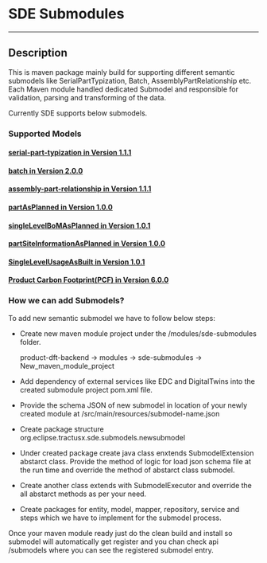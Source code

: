 # SDE Submodules
---
## Description
This is maven package mainly build for supporting different semantic submodels like SerialPartTypization, Batch, AssemblyPartRelationship etc. 
Each Maven module handled dedicated Submodel and responsible for validation, parsing and transforming of the data.

Currently SDE supports below submodels.
 
### Supported Models

#### [serial-part-typization in Version 1.1.1]
#### [batch in Version 2.0.0]
#### [assembly-part-relationship in Version 1.1.1]
#### [partAsPlanned in Version 1.0.0]
#### [singleLevelBoMAsPlanned in Version 1.0.1]
#### [partSiteInformationAsPlanned in Version 1.0.0]
#### [SingleLevelUsageAsBuilt in Version 1.0.1]
#### [Product Carbon Footprint(PCF) in Version 6.0.0]

### How we can add Submodels?

To add new semantic submodel we have to follow below steps:

- Create new maven module project under the /modules/sde-submodules folder.
  
  product-dft-backend -> modules -> sde-submodules -> New_maven_module_project

- Add dependency of external services like EDC and DigitalTwins into the created submodule project pom.xml file.
- Provide the schema JSON of new submodel in location of your newly created module at /src/main/resources/submodel-name.json
- Create package structure org.eclipse.tractusx.sde.submodels.newsubmodel 
- Under created package create java class enxtends SubmodelExtension abstarct class. Provide the method of logic for load json schema file at the run time and override the method of abstarct class submodel.
- Create another class extends with SubmodelExecutor and override the all abstarct methods as per your need.
- Create packages for entity, model, mapper, repository, service and steps which we have to implement for the submodel process.

Once your maven module ready just do the clean build and install so submodel will automatically get register and you chan check  api /submodels where you can see the registered submodel entry. 



[serial-part-typization in Version 1.1.1]: serial-part-typization/serial-part-typization.md
[batch in Version 2.0.0]: batch/batch.md
[assembly-part-relationship in Version 1.1.1]: assembly-part-relationship/assembly-part-relationship.md
[partAsPlanned in Version 1.0.0]: part-as-planned/part-as-planned.md
[singleLevelBoMAsPlanned in Version 1.0.1]: single-level-bom-as-planned/single-level-bom-as-planned.md
[partSiteInformationAsPlanned in Version 1.0.0]: part-site-information-as-planned/part-site-information-as-planned.md
[SingleLevelUsageAsBuilt in Version 1.0.1]: single-level-usage-as-built/single-level-usage-as-built.md
[Product Carbon Footprint(PCF) in Version 6.0.0]: pcf/pcf.md
